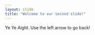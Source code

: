 ```yaml
---
layout: slide
title: "Welcome to our second slide!"
---
```

Ye Ye Aight.
Use the left arrow to go back!
